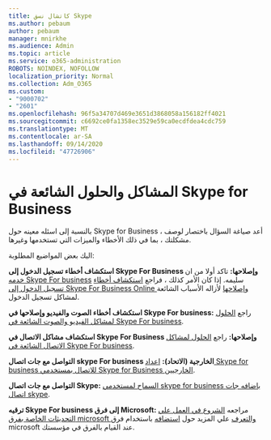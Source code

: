 ```yaml
---
title: كاتشال نسق Skype
ms.author: pebaum
author: pebaum
manager: mnirkhe
ms.audience: Admin
ms.topic: article
ms.service: o365-administration
ROBOTS: NOINDEX, NOFOLLOW
localization_priority: Normal
ms.collection: Adm_O365
ms.custom:
- "9000702"
- "2601"
ms.openlocfilehash: 96f5a34707d469e3651d3868058a156182ff4021
ms.sourcegitcommit: c6692ce0fa1358ec3529e59ca0ecdfdea4cdc759
ms.translationtype: MT
ms.contentlocale: ar-SA
ms.lasthandoff: 09/14/2020
ms.locfileid: "47726906"
---
```

# <a name="skype-for-business-common-issues-and-resolutions"></a>المشاكل والحلول الشائعة في Skype for Business 

بالنسبة إلى اسئله معينه حول Skype for Business ، أعد صياغة السؤال باختصار لوصف مشكلتك ، بما في ذلك الأخطاء والميزات التي تستخدمها وغيرها. 

اليك بعض المواضيع المطلوبة:

**استكشاف أخطاء تسجيل الدخول إلى Skype For Business وإصلاحها:** تاكد أولا من ان [خدمه Skype For business](https://admin.microsoft.com/Adminportal/Home?source=applauncher#/servicehealth) سليمه. إذا كان الأمر كذلك ، فراجع [استكشاف أخطاء تسجيل الدخول إلى Skype For Business Online وإصلاحها](https://docs.microsoft.com/SkypeForBusiness/set-up-skype-for-business-online/troubleshooting-sign-in-errors-for-admins#check-for-common-causes-of-skype-for-business-online-sign-in-errors) لأزاله الأسباب الشائعة لمشاكل تسجيل الدخول.
 
**استكشاف أخطاء الصوت والفيديو وإصلاحها في Skype For business:** راجع [الحلول لمشاكل الفيديو والصوت الشائعة في Skype For business](https://support.office.com/article/Troubleshoot-audio-and-video-in-Skype-for-Business-62777bc6-c52b-47ae-84ba-a8905c3b71dc). 

**استكشاف مشاكل الاتصال في Skype For Business وإصلاحها:** راجع [الحلول لمشاكل الاتصال الشائعة في Skype For business](https://support.office.com/article/troubleshoot-connection-issues-in-skype-for-business-ca302828-783f-425c-bbe2-356348583771).

**التواصل مع جات اتصال skype For business الخارجية (الاتحاد):** [اعداد Skype for business للاتصال بمستخدمي Skype for Business الخارجيين](https://docs.microsoft.com/SkypeForBusiness/set-up-skype-for-business-online/allow-users-to-contact-external-skype-for-business-users).

**التواصل مع جات اتصال Skype:** [السماح لمستخدمي skype for business باضافه جات اتصال skype](https://docs.microsoft.com/SkypeForBusiness/set-up-skype-for-business-online/let-skype-for-business-users-add-skype-contacts).

**ترقيه Skype For business إلى فرق Microsoft:** مراجعه [الشروع في العمل علي التحديثات الخاصة بفرق microsoft والتعرف](https://docs.microsoft.com/microsoftteams/upgrade-start-here) علي المزيد حول [استضافه](https://docs.microsoft.com/microsoftteams/coexistence-chat-calls-presence) باستخدام فرق microsoft عند القيام بالفرق في مؤسستك. 